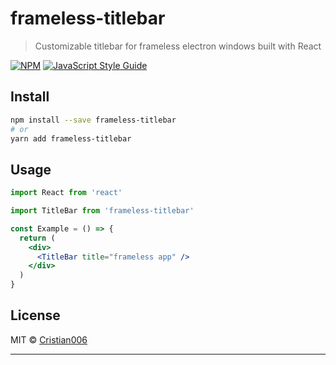 # frameless-titlebar

> Customizable titlebar for frameless electron windows built with React

[![NPM](https://img.shields.io/npm/v/frameless-titlebar.svg)](https://www.npmjs.com/package/frameless-titlebar) [![JavaScript Style Guide](https://img.shields.io/badge/code_style-standard-brightgreen.svg)](https://standardjs.com)

## Install

```bash
npm install --save frameless-titlebar
# or
yarn add frameless-titlebar
```

## Usage

```jsx
import React from 'react'

import TitleBar from 'frameless-titlebar'

const Example = () => {
  return (
    <div>
      <TitleBar title="frameless app" />
    </div>
  )
}
```

## License

MIT © [Cristian006](https://github.com/Cristian006)

---
